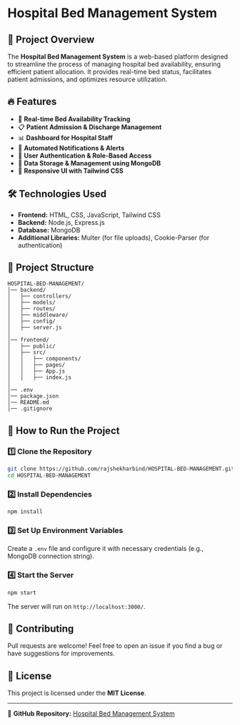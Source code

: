 # Hospital Bed Management System

## 🚀 Project Overview
The **Hospital Bed Management System** is a web-based platform designed to streamline the process of managing hospital bed availability, ensuring efficient patient allocation. It provides real-time bed status, facilitates patient admissions, and optimizes resource utilization.

## 🔥 Features
- 🏥 **Real-time Bed Availability Tracking**
- 📋 **Patient Admission & Discharge Management**
- 📊 **Dashboard for Hospital Staff**
- 📡 **Automated Notifications & Alerts**
- 🔐 **User Authentication & Role-Based Access**
- 📁 **Data Storage & Management using MongoDB**
- 🎨 **Responsive UI with Tailwind CSS**

## 🛠️ Technologies Used
- **Frontend:** HTML, CSS, JavaScript, Tailwind CSS
- **Backend:** Node.js, Express.js
- **Database:** MongoDB
- **Additional Libraries:** Multer (for file uploads), Cookie-Parser (for authentication)

## 📂 Project Structure
```
HOSPITAL-BED-MANAGEMENT/
│── backend/
│   ├── controllers/
│   ├── models/
│   ├── routes/
│   ├── middleware/
│   ├── config/
│   ├── server.js
│
│── frontend/
│   ├── public/
│   ├── src/
│   │   ├── components/
│   │   ├── pages/
│   │   ├── App.js
│   │   ├── index.js
│
│── .env
│── package.json
│── README.md
│── .gitignore
```

## 🎯 How to Run the Project
### 1️⃣ Clone the Repository
```sh
git clone https://github.com/rajshekharbind/HOSPITAL-BED-MANAGEMENT.git
cd HOSPITAL-BED-MANAGEMENT
```
### 2️⃣ Install Dependencies
```sh
npm install
```
### 3️⃣ Set Up Environment Variables
Create a `.env` file and configure it with necessary credentials (e.g., MongoDB connection string).

### 4️⃣ Start the Server
```sh
npm start
```
The server will run on `http://localhost:3000/`.

## 🤝 Contributing
Pull requests are welcome! Feel free to open an issue if you find a bug or have suggestions for improvements.

## 📜 License
This project is licensed under the **MIT License**.

---

🔗 **GitHub Repository:** [Hospital Bed Management System](https://github.com/rajshekharbind/HOSPITAL-BED-MANAGEMENT)

